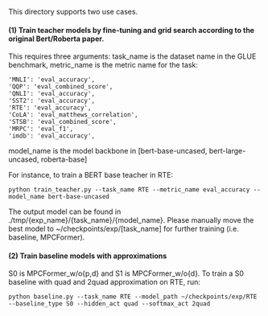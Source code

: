 This directory supports two use cases.

#### (1) Train teacher models by fine-tuning and grid search according to the original Bert/Roberta paper.
This requires three arguments: task_name is the dataset name in the GLUE benchmark, metric_name is the metric name for the task:
    
    'MNLI': 'eval_accuracy',
    'QQP': 'eval_combined_score',
    'QNLI': 'eval_accuracy',
    'SST2': 'eval_accuracy',
    'RTE': 'eval_accuracy',
    'CoLA': 'eval_matthews_correlation',
    'STSB': 'eval_combined_score',
    'MRPC': 'eval_f1',
    'imdb': 'eval_accuracy',

model_name is the model backbone in [bert-base-uncased, bert-large-uncased, roberta-base]
    
For instance, to train a BERT base teacher in RTE:

    python train_teacher.py --task_name RTE --metric_name eval_accuracy --model_name bert-base-uncased
    
The output model can be found in ./tmp/{exp_name}/{task_name}/{model_name}. Please manually move the best model to ~/checkpoints/exp/[task_name] for further training (i.e. baseline, MPCFormer).

#### (2) Train baseline models with approximations
S0 is MPCFormer_w/o{p,d} and S1 is MPCFormer_w/o{d}. To train a S0 baseline with quad and 2quad approximation on RTE, run:

    python baseline.py --task_name RTE --model_path ~/checkpoints/exp/RTE --baseline_type S0 --hidden_act quad --softmax_act 2quad
